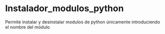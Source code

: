 # Instalador_modulos_python
Permite instalar y desinstalar modulos de python únicamente introduciendo el nombre del módulo
